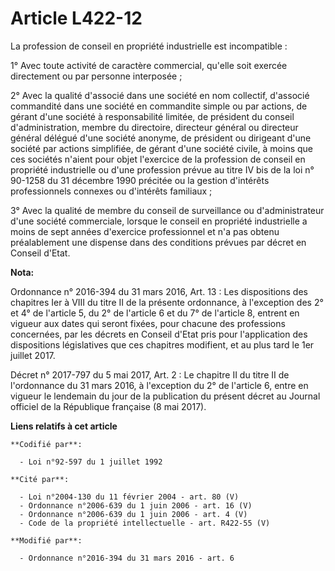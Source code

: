 # Article L422-12

La profession de conseil en propriété industrielle est incompatible :

1° Avec toute activité de caractère commercial, qu'elle soit exercée directement ou par personne interposée ;

2° Avec la qualité d'associé dans une société en nom collectif, d'associé commandité dans une société en commandite simple ou
par actions, de gérant d'une société à responsabilité limitée, de président du conseil d'administration, membre du
directoire, directeur général ou directeur général délégué d'une société anonyme, de président ou dirigeant d'une société par
actions simplifiée, de gérant d'une société civile, à moins que ces sociétés n'aient pour objet l'exercice de la profession
de conseil en propriété industrielle ou d'une profession prévue au titre IV bis de la loi n° 90-1258 du 31 décembre 1990
précitée ou la gestion d'intérêts professionnels connexes ou d'intérêts familiaux ;

3° Avec la qualité de membre du conseil de surveillance ou d'administrateur d'une société commerciale, lorsque le conseil en
propriété industrielle a moins de sept années d'exercice professionnel et n'a pas obtenu préalablement une dispense dans des
conditions prévues par décret en Conseil d'Etat.

**Nota:**

Ordonnance n° 2016-394 du 31 mars 2016, Art. 13 : Les dispositions des chapitres Ier à VIII du titre II de la présente
ordonnance, à l'exception des 2° et 4° de l'article 5, du 2° de l'article 6 et du 7° de l'article 8, entrent en vigueur aux
dates qui seront fixées, pour chacune des professions concernées, par les décrets en Conseil d'Etat pris pour l'application
des dispositions législatives que ces chapitres modifient, et au plus tard le 1er juillet 2017.

Décret n° 2017-797 du 5 mai 2017, Art. 2 : Le chapitre II du titre II de l'ordonnance du 31 mars 2016, à l'exception du 2° de
l'article 6, entre en vigueur le lendemain du jour de la publication du présent décret au Journal officiel de la République
française (8 mai 2017).

**Liens relatifs à cet article**

	**Codifié par**:

	  - Loi n°92-597 du 1 juillet 1992

	**Cité par**:

	  - Loi n°2004-130 du 11 février 2004 - art. 80 (V)
	  - Ordonnance n°2006-639 du 1 juin 2006 - art. 16 (V)
	  - Ordonnance n°2006-639 du 1 juin 2006 - art. 4 (V)
	  - Code de la propriété intellectuelle - art. R422-55 (V)

	**Modifié par**:

	  - Ordonnance n°2016-394 du 31 mars 2016 - art. 6
